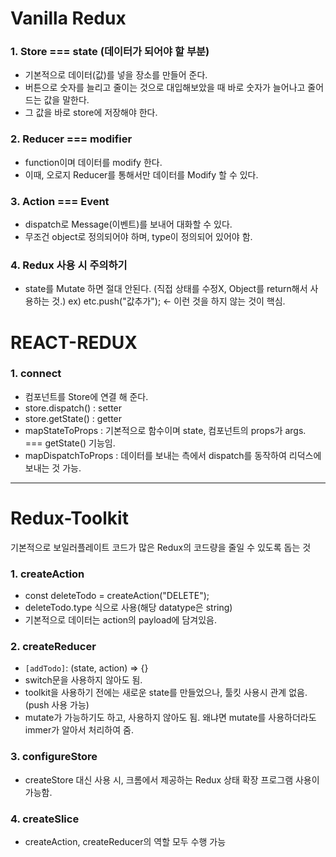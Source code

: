 # Vanilla Redux

### 1. Store === state (데이터가 되어야 할 부분)

- 기본적으로 데이터(값)를 넣을 장소를 만들어 준다.
- 버튼으로 숫자를 늘리고 줄이는 것으로 대입해보았을 때 바로 숫자가 늘어나고 줄어드는 값을 말한다.
- 그 값을 바로 store에 저장해야 한다.

### 2. Reducer === modifier

- function이며 데이터를 modify 한다.
- 이때, 오로지 Reducer를 통해서만 데이터를 Modify 할 수 있다.

### 3. Action === Event

- dispatch로 Message(이벤트)를 보내어 대화할 수 있다.
- 무조건 object로 정의되어야 하며, type이 정의되어 있어야 함.

### 4. Redux 사용 시 주의하기

- state를 Mutate 하면 절대 안된다. (직접 상태를 수정X, Object를 return해서 사용하는 것.)
  ex) etc.push("값추가"); <- 이런 것을 하지 않는 것이 핵심.

# REACT-REDUX

### 1. connect

- 컴포넌트를 Store에 연결 해 준다.
- store.dispatch() : setter
- store.getState() : getter
- mapStateToProps : 기본적으로 함수이며 state, 컴포넌트의 props가 args. === getState() 기능임.
- mapDispatchToProps : 데이터를 보내는 측에서 dispatch를 동작하여 리덕스에 보내는 것 가능.

---

# Redux-Toolkit

기본적으로 보일러플레이트 코드가 많은 Redux의 코드량을 줄일 수 있도록 돕는 것

### 1. createAction

- const deleteTodo = createAction("DELETE");
- deleteTodo.type 식으로 사용(해당 datatype은 string)
- 기본적으로 데이터는 action의 payload에 담겨있음.

### 2. createReducer

- `[addTodo]`: (state, action) => {}
- switch문을 사용하지 않아도 됨.
- toolkit을 사용하기 전에는 새로운 state를 만들었으나, 툴킷 사용시 관계 없음. (push 사용 가능)
- mutate가 가능하기도 하고, 사용하지 않아도 됨. 왜냐면 mutate를 사용하더라도 immer가 알아서 처리하여 줌.

### 3. configureStore

- createStore 대신 사용 시, 크롬에서 제공하는 Redux 상태 확장 프로그램 사용이 가능함.

### 4. createSlice

- createAction, createReducer의 역할 모두 수행 가능
